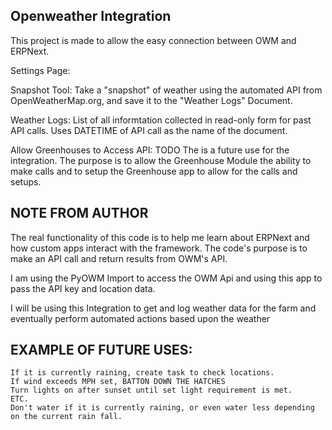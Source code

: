 ## Openweather Integration

This project is made to allow the easy connection between OWM and ERPNext. 

Settings Page:

Snapshot Tool:
Take a "snapshot" of weather using the automated API from OpenWeatherMap.org, and save it to the "Weather Logs" Document.

Weather Logs:
List of all informtation collected in read-only form for past API calls. Uses DATETIME of API call as the name of the document. 

Allow Greenhouses to Access API:
TODO The is a future use for the integration. The purpose is to allow the Greenhouse Module the ability to make calls and to setup the Greenhouse app to allow for the calls and setups.

## NOTE FROM AUTHOR

The real functionality of this code is to help me learn about ERPNext and how custom apps interact with the framework. 
The  code's purpose is to make an API call and return results from OWM's API. 

I am using the PyOWM Import to access the OWM Api and using this app to pass 
the API key and location data. 

I will be using this Integration to get and log weather data for the farm
and eventually perform automated actions based upon the weather

## EXAMPLE OF FUTURE USES:
    If it is currently raining, create task to check locations.
    If wind exceeds MPH set, BATTON DOWN THE HATCHES
    Turn lights on after sunset until set light requirement is met. 
    ETC.
    Don't water if it is currently raining, or even water less depending on the current rain fall. 

